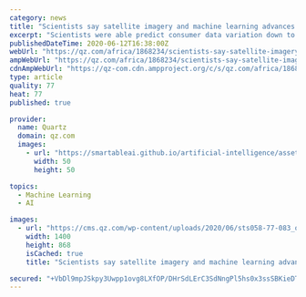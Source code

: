 ```yaml
---
category: news
title: "Scientists say satellite imagery and machine learning advances will boost African consumer data"
excerpt: "Scientists were able predict consumer data variation down to the village or neighborhood level with up to 55% accuracy and assets wealth up to 75% accuracy."
publishedDateTime: 2020-06-12T16:38:00Z
webUrl: "https://qz.com/africa/1868234/scientists-say-satellite-imagery-boosts-african-consumer-data/"
ampWebUrl: "https://qz.com/africa/1868234/scientists-say-satellite-imagery-boosts-african-consumer-data/amp/"
cdnAmpWebUrl: "https://qz-com.cdn.ampproject.org/c/s/qz.com/africa/1868234/scientists-say-satellite-imagery-boosts-african-consumer-data/amp/"
type: article
quality: 77
heat: 77
published: true

provider:
  name: Quartz
  domain: qz.com
  images:
    - url: "https://smartableai.github.io/artificial-intelligence/assets/images/organizations/qz.com-50x50.jpg"
      width: 50
      height: 50

topics:
  - Machine Learning
  - AI

images:
  - url: "https://cms.qz.com/wp-content/uploads/2020/06/sts058-77-083_orig-cover-e1591977652161.jpg?quality=75&strip=all&w=1400"
    width: 1400
    height: 868
    isCached: true
    title: "Scientists say satellite imagery and machine learning advances will boost African consumer data"

secured: "+VbDl9mpJSkpy3Uwpp1ovg8LXfOP/DHrSdLErC3SdNngPl5hs0x3ssSBKieDThtnPXKFt09K12t9VVDIWR7PWObb8swIo7FFxu9+fIHVMe9DJ12coKwDQWpGuyk7DItydDddvO3kYrmb/T26Y5IXeVQc0bicayIcO7cUgs1YKYkEyuPuGW7Y/8MYaIsXGVJwIW+42u3xecYN4S2AP0YRrb5dXy3YtKGz/Ax+e78J8pc/oMUJznLsX3nCn83vB53JNVHjW0nyAL53aMFAF7TgBTXmteTrjBl0pj20bqU6AwHEhZMLk9hCYrSypXHC3mp12X/5Z/7keEkaI7UeO1lKVQ==;hDqgrBCHYrbrcZsm+ayQow=="
---
```


